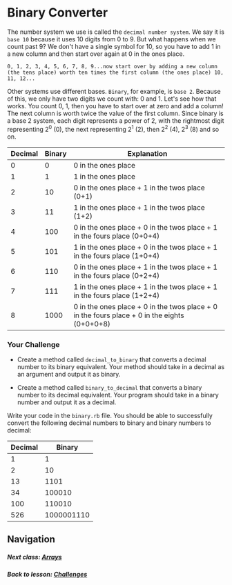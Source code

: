 # Binary Converter

The number system we use is called the `decimal number system`. We say it is `base 10` because it uses 10 digits from 0 to 9. But what happens when we count past 9? We don't have a single symbol for 10, so you have to add 1 in a new column and then start over again at 0 in the ones place.

`0, 1, 2, 3, 4, 5, 6, 7, 8, 9...now start over by adding a new column (the tens place) worth ten times the first column (the ones place) 10, 11, 12...`

Other systems use different bases. `Binary`, for example, is `base 2`. Because of this, we only have two digits we count with: 0 and 1. Let's see how that works. You count 0, 1, then you have to start over at zero and add a column! The next column is worth twice the value of the first column. Since binary is a base 2 system, each digit represents a power of 2, with the rightmost digit representing 2<sup>0</sup> (0), the next representing 2<sup>1</sup> (2), then 2<sup>2</sup> (4), 2<sup>3</sup> (8) and so on.

| Decimal | Binary | Explanation |
| ------- | ------ | ----------- |
| 0       | 0      | 0 in the ones place |
| 1       | 1      | 1 in the ones place |
| 2       | 10     | 0 in the ones place + 1 in the twos place (0+1) |
| 3       | 11     | 1 in the ones place + 1 in the twos place (1+2)|
| 4       | 100    | 0 in the ones place + 0 in the twos place + 1 in the fours place (0+0+4) |
| 5       | 101    | 1 in the ones place + 0 in the twos place + 1 in the fours place (1+0+4) |
| 6       | 110    | 0 in the ones place + 1 in the twos place + 1 in the fours place (0+2+4) |
| 7       | 111    | 1 in the ones place + 1 in the twos place + 1 in the fours place (1+2+4) |
| 8       | 1000   | 0 in the ones place + 0 in the twos place + 0 in the fours place + 0 in the eights (0+0+0+8) |

### Your Challenge
+ Create a method called `decimal_to_binary` that converts a decimal number to its binary equivalent. Your method should take in a decimal as an argument and output it as binary.

+ Create a method called `binary_to_decimal` that converts a binary number to its decimal equivalent. Your program should take in a binary number and output it as a decimal.

Write your code in the `binary.rb` file. You should be able to successfully convert the following decimal numbers to binary and binary numbers to decimal:

| Decimal | Binary     | 
| ------- | ---------- | 
| 1       | 1          | 
| 2       | 10         | 
| 13      | 1101       | 
| 34      | 100010     | 
| 100     | 110010     | 
| 526     | 1000001110 | 


## Navigation  
##### Next class: [Arrays](https://github.com/Coderdotnew/intro_web_apps_dgm/tree/master/05_class)  
##### Back to lesson: [Challenges](https://github.com/Coderdotnew/intro_web_apps_dgm/tree/master/04_class/03_challenges)   